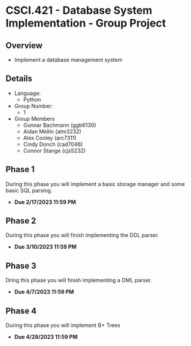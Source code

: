 # CSCI.421 - Database System Implementation - Group Project
## Overview
- Implement a database management system

## Details
- Language:
  - Python
- Group Number:
  - 1
- Group Members
  - Gunnar Bachmann (ggb6130)
  - Aidan Mellin (atm3232)
  - Alex Cooley (arc7311)
  - Cindy Donch (cad7046)
  - Connor Stange (cjs5232)

## Phase 1
During this phase you will implement a basic storage manager and some basic SQL parsing.
- **Due 2/17/2023 11:59 PM**

## Phase 2
During this phase you will finish implementing the DDL parser.
- **Due 3/10/2023 11:59 PM**

## Phase 3
Dring this phase you will finish implementing a DML parser.
- **Due 4/7/2023 11:59 PM**

## Phase 4
During this phase you will implement B+ Trees
- **Due 4/28/2023 11:59 PM**
